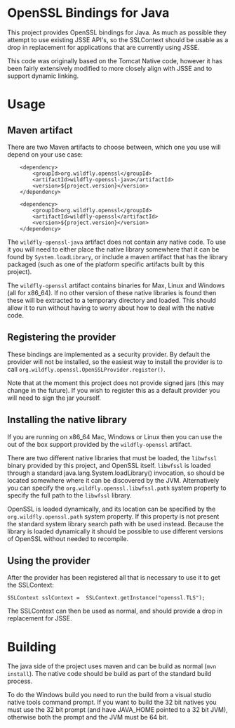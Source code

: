 OpenSSL Bindings for Java
=========================

This project provides OpenSSL bindings for Java. As much as possible they attempt to use existing JSSE API's, so the
SSLContext should be usable as a drop in replacement for applications that are currently using JSSE.

This code was originally based on the Tomcat Native code, however it has been fairly extensively modified to more closely
align with JSSE and to support dynamic linking.

Usage
=====

Maven artifact
--------------

There are two Maven artifacts to choose between, which one you use will depend on your use case:


        <dependency>
            <groupId>org.wildfly.openssl</groupId>
            <artifactId>wildfly-openssl-java</artifactId>
            <version>${project.version}</version>
        </dependency>
        
        <dependency>
            <groupId>org.wildfly.openssl</groupId>
            <artifactId>wildfly-openssl</artifactId>
            <version>${project.version}</version>
        </dependency>

The `wildfly-openssl-java` artifact does not contain any native code. To use it you will need to either place the native library
somewhere that it can be found by `System.loadLibrary`, or include a maven artifact that has the library packaged (such as one of
the platform specific artifacts built by this project).

The `wildfly-openssl` artifact contains binaries for Max, Linux and Windows (all for x86_64). If no other version of these
 native libraries is found then these will be extracted to a temporary directory and loaded. This should allow it to run without
 having to worry about how to deal with the native code.


Registering the provider
------------------------

These bindings are implemented as a security provider. By default the provider will not be installed, so the easiest way
to install the provider is to call `org.wildfly.openssl.OpenSSLProvider.register()`.

Note that at the moment this project does not provide signed jars (this may change in the future). If you wish to register
this as a default provider you will need to sign the jar yourself.

Installing the native library
-----------------------------

If you are running on x86_64 Mac, Windows or Linux then you can use the out of the box support provided by the `wildfly-openssl`
artifact.

There are two different native libraries that must be loaded, the `libwfssl` binary provided by this project, and OpenSSL
itself. `libwfssl` is loaded through a standard java.lang.System.loadLibrary() invocation, so should be located somewhere
where it can be discovered by the JVM. Alternatively you can specify the `org.wildfly.openssl.libwfssl.path` system property
to specify the full path to the `libwfssl` library.

OpenSSL is loaded dynamically, and its location can be specified by the `org.wildfly.openssl.path` system property. If
this property is not present the standard system library search path with be used instead. Because the library is loaded
dynamically it should be possible to use different versions of OpenSSL without needed to recompile.

Using the provider
------------------

After the provider has been registered all that is necessary to use it to get the SSLContext:

    SSLContext sslContext =  SSLContext.getInstance("openssl.TLS");

The SSLContext can then be used as normal, and should provide a drop in replacement for JSSE.

Building
========

The java side of the project uses maven and can be build as normal (`mvn install`). The native code should be build
as part of the standard build process.

To do the Windows build you need to run the build from a visual studio native tools command prompt. If you want to build
the 32 bit natives you must use the 32 bit prompt (and have JAVA_HOME pointed to a 32 bit JVM), otherwise both the prompt
and the JVM must be 64 bit.
